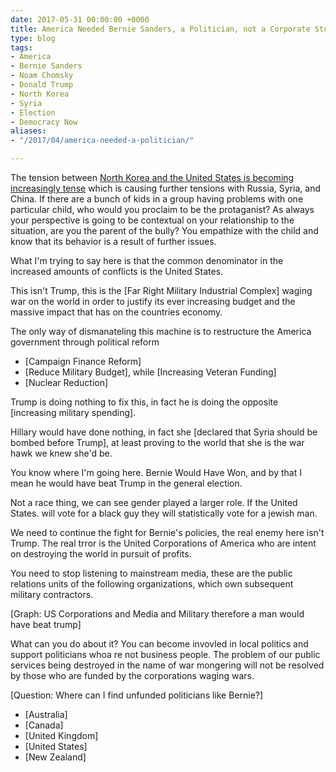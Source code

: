 ```yaml
---
date: 2017-05-31 00:00:00 +0000
title: America Needed Bernie Sanders, a Politician, not a Corporate Stooge
type: blog
tags:
- America
- Bernie Sanders
- Noam Chomsky
- Donald Trump
- North Korea
- Syria
- Election
- Democracy Now
aliases:
- "/2017/04/america-needed-a-politician/"

---
```

The tension between [North Korea and the United States is becoming increasingly tense][1] which is causing further tensions with Russia, Syria, and China. If there are a bunch of kids in a group having problems with one particular child, who would you proclaim to be the protaganist? As always your perspective is going to be contextual on your relationship to the situation, are you the parent of the bully? You empathize with the child and know that its behavior is a result of further issues.

What I'm trying to say here is that the common denominator in the increased amounts of conflicts is the United States.

This isn't Trump, this is the [Far Right Military Industrial Complex] waging war on the world in order to justify its ever increasing budget and the massive impact that has on the countries economy.

The only way of dismanateling this machine is to restructure the America government through political reform

- [Campaign Finance Reform]
- [Reduce Military Budget], while [Increasing Veteran Funding]
- [Nuclear Reduction]

Trump is doing nothing to fix this, in fact he is doing the opposite [increasing military spending].

Hillary would have done nothing, in fact she [declared that Syria should be bombed before Trump], at least proving to the world that she is the war hawk we knew she'd be.

You know where I'm going here. Bernie Would Have Won, and by that I mean he would have beat Trump in the general election.

Not a race thing, we can see gender played a larger role. If the United States. will vote for a black guy they will statistically vote for a jewish man.

We need to continue the fight for Bernie's policies, the real enemy here isn't Trump. The real trror is the United Corporations of America who are intent on destroying the world in pursuit of profits.

You need to stop listening to mainstream media, these are the public relations units of the following organizations, which own subsequent military contractors.

[Graph: US Corporations and Media and Military therefore a man would have beat trump]

What can you do about it? You can become invovled in local politics and support politicians whoa re not business people. The problem of our public services being destroyed in the name of war mongering will not be resolved by those who are funded by the corporations waging wars.

[Question: Where can I find unfunded politicians like Bernie?]

- [Australia]
- [Canada]
- [United Kingdom]
- [United States]
- [New Zealand]

[1]: https://www.rt.com/news/385039-russia-warns-us-north-korea/
